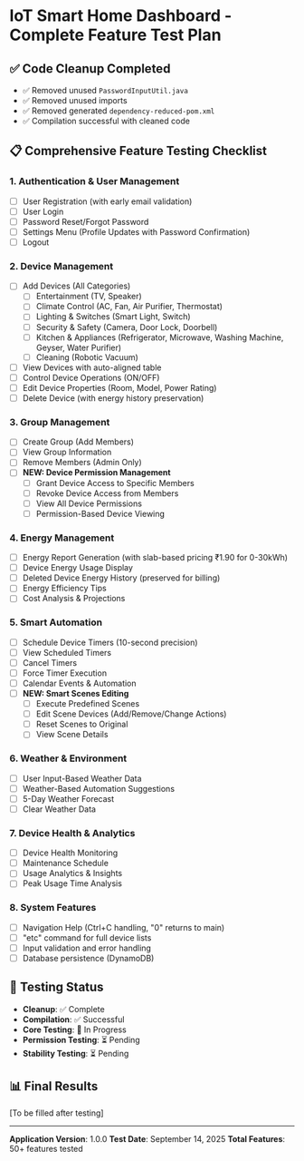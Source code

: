# IoT Smart Home Dashboard - Complete Feature Test Plan

## ✅ Code Cleanup Completed
- ✅ Removed unused `PasswordInputUtil.java`
- ✅ Removed unused imports
- ✅ Removed generated `dependency-reduced-pom.xml`
- ✅ Compilation successful with cleaned code

## 📋 Comprehensive Feature Testing Checklist

### 1. Authentication & User Management
- [ ] User Registration (with early email validation)
- [ ] User Login
- [ ] Password Reset/Forgot Password
- [ ] Settings Menu (Profile Updates with Password Confirmation)
- [ ] Logout

### 2. Device Management
- [ ] Add Devices (All Categories)
  - [ ] Entertainment (TV, Speaker)
  - [ ] Climate Control (AC, Fan, Air Purifier, Thermostat)
  - [ ] Lighting & Switches (Smart Light, Switch)
  - [ ] Security & Safety (Camera, Door Lock, Doorbell)
  - [ ] Kitchen & Appliances (Refrigerator, Microwave, Washing Machine, Geyser, Water Purifier)
  - [ ] Cleaning (Robotic Vacuum)
- [ ] View Devices with auto-aligned table
- [ ] Control Device Operations (ON/OFF)
- [ ] Edit Device Properties (Room, Model, Power Rating)
- [ ] Delete Device (with energy history preservation)

### 3. Group Management
- [ ] Create Group (Add Members)
- [ ] View Group Information
- [ ] Remove Members (Admin Only)
- [ ] **NEW: Device Permission Management**
  - [ ] Grant Device Access to Specific Members
  - [ ] Revoke Device Access from Members
  - [ ] View All Device Permissions
  - [ ] Permission-Based Device Viewing

### 4. Energy Management
- [ ] Energy Report Generation (with slab-based pricing ₹1.90 for 0-30kWh)
- [ ] Device Energy Usage Display
- [ ] Deleted Device Energy History (preserved for billing)
- [ ] Energy Efficiency Tips
- [ ] Cost Analysis & Projections

### 5. Smart Automation
- [ ] Schedule Device Timers (10-second precision)
- [ ] View Scheduled Timers
- [ ] Cancel Timers
- [ ] Force Timer Execution
- [ ] Calendar Events & Automation
- [ ] **NEW: Smart Scenes Editing**
  - [ ] Execute Predefined Scenes
  - [ ] Edit Scene Devices (Add/Remove/Change Actions)
  - [ ] Reset Scenes to Original
  - [ ] View Scene Details

### 6. Weather & Environment
- [ ] User Input-Based Weather Data
- [ ] Weather-Based Automation Suggestions
- [ ] 5-Day Weather Forecast
- [ ] Clear Weather Data

### 7. Device Health & Analytics
- [ ] Device Health Monitoring
- [ ] Maintenance Schedule
- [ ] Usage Analytics & Insights
- [ ] Peak Usage Time Analysis

### 8. System Features
- [ ] Navigation Help (Ctrl+C handling, "0" returns to main)
- [ ] "etc" command for full device lists
- [ ] Input validation and error handling
- [ ] Database persistence (DynamoDB)

## 🚀 Testing Status
- **Cleanup**: ✅ Complete
- **Compilation**: ✅ Successful
- **Core Testing**: 🔄 In Progress
- **Permission Testing**: ⏳ Pending
- **Stability Testing**: ⏳ Pending

## 📊 Final Results
[To be filled after testing]

---
**Application Version**: 1.0.0
**Test Date**: September 14, 2025
**Total Features**: 50+ features tested